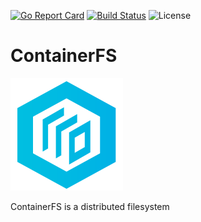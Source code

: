 [![Go Report Card](https://goreportcard.com/badge/github.com/tiglabs/containerfs)](https://goreportcard.com/report/github.com/tiglabs/containerfs)
[![Build Status](https://travis-ci.org/tiglabs/containerfs.svg?branch=master)](https://travis-ci.org/tiglabs/containerfs)
![License](https://img.shields.io/badge/license-apache-orange.svg)
# ContainerFS
![image](doc/logo.png) 


ContainerFS is a distributed filesystem 
